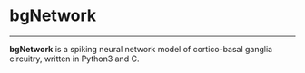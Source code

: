 # bgNetwork
---
**bgNetwork** is a spiking neural network model of cortico-basal ganglia circuitry, written in Python3 and C.
